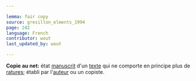 ```yaml
---

lemma: fair copy
source: gresillon_elments_1994
page: 242
language: French
contributor: wout
last_updated_by: wout

---
```


**Copie au net:** état [manuscrit](manuscript.html) d'un [texte](text.html) qui ne comporte en principe plus de [ratures](deletion.html); établi par l'[auteur](author.html) ou un copiste.
